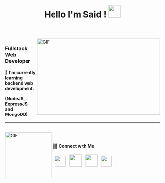 <h1 align="center">
   
 Hello I'm Said ! 
  <a target="_blank">
    <img src="https://github.com/JayantGoel001/JayantGoel001/blob/master/GIF/Hi.gif" width="40px" />
  </a>
</h1>

<br/>
<br/>
<a target="_blank">
  <img align="right" height="250" width="400" alt="GIF" src="https://github.com/JayantGoel001/JayantGoel001/blob/master/GIF/code.gif">
</a>

<h3>Fullstack Web Developer</h3> <h4>🌱 I’m currently learning backend web development. <br/> &emsp;&emsp;&emsp;(NodeJS, ExpressJS and MongoDB) </h4>
 <hr/>
<br/>
<img align="left" alt="GIF" height="150px" src="https://media.giphy.com/media/du3J3cXyzhj75IOgvA/giphy.gif" />
<br/>
<h4> 🤝🏻 Connect with Me </h4>

<p align>
&nbsp; <a href="https://portfolio-msaidugurlu.vercel.app/" target="_blank" rel="noopener noreferrer"><img src="https://img.icons8.com/dusk/64/undefined/domain.png"  width="36" /></a> 
&nbsp; <a href="https://www.linkedin.com/in/ugurlumsaid/" target="_blank" rel="noopener noreferrer"><img src="https://img.icons8.com/plasticine/100/000000/linkedin.png" width="40" /></a>
&nbsp; <a href="mailto:ugurlumsaid@gmail.com" target="_blank" rel="noopener noreferrer"><img src="https://img.icons8.com/plasticine/100/000000/gmail.png"  width="40" /></a>
&nbsp; <a href="https://www.xing.com/profile/MSaid_Ugurlu/cv" target="_blank" rel="noopener noreferrer"><img src="https://img.icons8.com/plasticine/100/undefined/xing.png" width="36" /></a>
</p>


<br/>
<br/>


